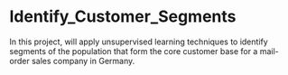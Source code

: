 # Identify_Customer_Segments

In this project, will apply unsupervised learning techniques to identify segments of the population that form the core customer base for a mail-order sales company in Germany. 

